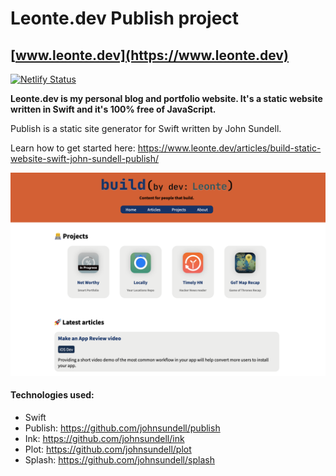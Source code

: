# Leonte.dev Publish project
## [www.leonte.dev](https://www.leonte.dev)

[![Netlify Status](https://api.netlify.com/api/v1/badges/804ff808-a374-42e2-b063-5bbb89c8b91a/deploy-status)](https://app.netlify.com/sites/leontedev/deploys)

**Leonte.dev is my personal blog and portfolio website. It's a static website written in Swift and it's 100% free of JavaScript.**

Publish is a static site generator for Swift written by John Sundell.

Learn how to get started here: https://www.leonte.dev/articles/build-static-website-swift-john-sundell-publish/

![](screen.png)

#### Technologies used:
- Swift
- Publish: https://github.com/johnsundell/publish
- Ink: https://github.com/johnsundell/ink
- Plot: https://github.com/johnsundell/plot
- Splash: https://github.com/johnsundell/splash